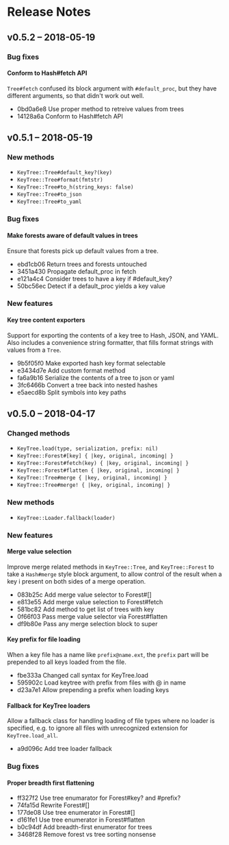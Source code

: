 # Release Notes

## v0.5.2 – 2018-05-19

### Bug fixes

#### Conform to Hash#fetch API
`Tree#fetch` confused its block argument with `#default_proc`, but they
have different arguments, so that didn't work out well.

  * 0bd0a6e8 Use proper method to retreive values from trees
  * 14128a6a Conform to Hash#fetch API

## v0.5.1 – 2018-05-19

### New methods

  * `KeyTree::Tree#default_key?(key)`
  * `KeyTree::Tree#format(fmtstr)`
  * `KeyTree::Tree#to_h(string_keys: false)`
  * `KeyTree::Tree#to_json`
  * `KeyTree::Tree#to_yaml`

### Bug fixes

#### Make forests aware of default values in trees

Ensure that forests pick up default values from a tree.

  * ebd1cb06 Return trees and forests untouched
  * 3451a430 Propagate default_proc in fetch
  * e121a4c4 Consider trees to have a key if #default_key?
  * 50bc56ec Detect if a default_proc yields a key value

### New features

#### Key tree content exporters

Support for exporting the contents of a key tree to Hash, JSON, and YAML.
Also includes a convenience string formatter, that fills format strings
with values from a `Tree`.

  * 9b5f05f0 Make exported hash key format selectable
  * e3434d7e Add custom format method
  * fa6a9b16 Serialize the contents of a tree to json or yaml
  * 3fc6466b Convert a tree back into nested hashes
  * e5aecd8b Split symbols into key paths

## v0.5.0 – 2018-04-17

### Changed methods

  * `KeyTree.load(type, serialization, prefix: nil)`
  * `KeyTree::Forest#[key] { |key, original, incoming| }`
  * `KeyTree::Forest#fetch(key) { |key, original, incoming| }`
  * `KeyTree::Forest#flatten { |key, original, incoming| }`
  * `KeyTree::Tree#merge { |key, original, incoming| }`
  * `KeyTree::Tree#merge! { |key, original, incoming| }`

### New methods

  * `KeyTree::Loader.fallback(loader)`

### New features

#### Merge value selection
Improve merge related methods in `KeyTree::Tree`, and `KeyTree::Forest`
to take a `Hash#merge` style block argument, to allow control of the result when a key i present on both sides of a merge operation.

  * 083b25c Add merge value selector to Forest#[]
  * e813e55 Add merge value selection to Forest#fetch
  * 581bc82 Add method to get list of trees with key
  * 0f66f03 Pass merge value selector via Forest#flatten
  * df9b80e Pass any merge selection block to super

#### Key prefix for file loading
When a key file has a name like `prefix@name.ext`, the `prefix` part will be prepended to all keys loaded from the file.

  * fbe333a Changed call syntax for KeyTree.load
  * 595902c Load keytree with prefix from files with @ in name
  * d23a7e1 Allow prepending a prefix when loading keys

#### Fallback for KeyTree loaders
Allow a fallback class for handling loading of file types where no loader is specified, e.g. to ignore all files with unrecognized extension for `KeyTree.load_all`.

  * a9d096c Add tree loader fallback

### Bug fixes

#### Proper breadth first flattening

  * ff327f2 Use tree enumarator for Forest#key? and #prefix?
  * 74fa15d Rewrite Forest#[]
  * 177de08 Use tree enumerator in Forest#[]
  * d161fe1 Use tree enumerator in Forest#flatten
  * b0c94df Add breadth-first enumerator for trees
  * 3468f28 Remove forest vs tree sorting nonsense
